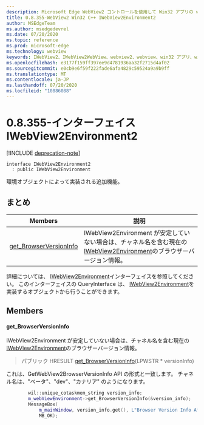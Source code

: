 ```yaml
---
description: Microsoft Edge WebView2 コントロールを使用して Win32 アプリの web コンテンツをホストする
title: 0.8.355-WebView2 Win32 C++ IWebView2Environment2
author: MSEdgeTeam
ms.author: msedgedevrel
ms.date: 07/20/2020
ms.topic: reference
ms.prod: microsoft-edge
ms.technology: webview
keywords: IWebView2、IWebView2WebView、webview2、webview、win32 アプリ、win32、edge
ms.openlocfilehash: e3177f159ff397ee9d4781936aa32f2715d4af02
ms.sourcegitcommit: e0cb9e6f59f222fade6afa4829c59524a9a9b9ff
ms.translationtype: MT
ms.contentlocale: ja-JP
ms.lasthandoff: 07/20/2020
ms.locfileid: "10886088"
---
```

# 0.8.355-インターフェイス IWebView2Environment2 

[!INCLUDE [deprecation-note](../../includes/deprecation-note.md)]

```
interface IWebView2Environment2
  : public IWebView2Environment
```

環境オブジェクトによって実装される追加機能。

## まとめ

 Members                        | 説明
--------------------------------|---------------------------------------------
[get_BrowserVersionInfo](#get_browserversioninfo) | IWebView2Environment が安定していない場合は、チャネル名を含む現在の[IWebView2Environment](IWebView2Environment.md)のブラウザーバージョン情報。

詳細については、 [IWebView2Environment](IWebView2Environment.md)インターフェイスを参照してください。 このインターフェイスの QueryInterface は、 [IWebView2Environment](IWebView2Environment.md)を実装するオブジェクトから行うことができます。

## Members

#### get_BrowserVersionInfo 

IWebView2Environment が安定していない場合は、チャネル名を含む現在の[IWebView2Environment](IWebView2Environment.md)のブラウザーバージョン情報。

> パブリック HRESULT [get_BrowserVersionInfo](#get_browserversioninfo)(LPWSTR * versionInfo)

これは、GetWebView2BrowserVersionInfo API の形式と一致します。 チャネル名は、"ベータ"、"dev"、"カナリア" のようになります。

```cpp
        wil::unique_cotaskmem_string version_info;
        m_webViewEnvironment->get_BrowserVersionInfo(&version_info);
        MessageBox(
            m_mainWindow, version_info.get(), L"Browser Version Info After WebView Creation",
            MB_OK);
```

